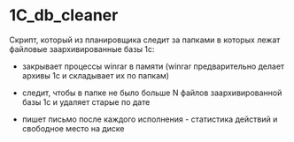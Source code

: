 # 1C_db_cleaner
 
Скрипт, который из планировщика следит за папками в которых лежат файловые заархивированные базы 1с:
 
 
* закрывает процессы winrar в памяти (winrar предварительно делает архивы 1с и складывает их по папкам)
 
 
* следит, чтобы в папке не было больше N файлов заархивированной базы 1с и удаляет старые по дате
 
 
* пишет письмо после каждого исполнения - статистика действий и свободное место на диске
